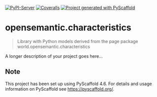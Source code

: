 <!-- These are examples of badges you might want to add to your README:
     please update the URLs accordingly

[![Built Status](https://api.cirrus-ci.com/github/<USER>/opensemantic.characteristics.svg?branch=main)](https://cirrus-ci.com/github/<USER>/opensemantic.characteristics)
[![ReadTheDocs](https://readthedocs.org/projects/opensemantic.characteristics/badge/?version=latest)](https://opensemantic.characteristics.readthedocs.io/en/stable/)
[![Conda-Forge](https://img.shields.io/conda/vn/conda-forge/opensemantic.characteristics.svg)](https://anaconda.org/conda-forge/opensemantic.characteristics)
[![Monthly Downloads](https://pepy.tech/badge/opensemantic.characteristics/month)](https://pepy.tech/project/opensemantic.characteristics)
[![Twitter](https://img.shields.io/twitter/url/http/shields.io.svg?style=social&label=Twitter)](https://twitter.com/opensemantic.characteristics)
-->

[![PyPI-Server](https://img.shields.io/pypi/v/opensemantic.characteristics.svg)](https://pypi.org/project/opensemantic.characteristics/)
[![Coveralls](https://img.shields.io/coveralls/github/OpenSemanticWorld-Packages/opensemantic.characteristics/main.svg)](https://coveralls.io/r/OpenSemanticWorld-Packages/opensemantic.characteristics)
[![Project generated with PyScaffold](https://img.shields.io/badge/-PyScaffold-005CA0?logo=pyscaffold)](https://pyscaffold.org/)

# opensemantic.characteristics

> Library with Python models derived from the page package world.opensemantic.characteristics

A longer description of your project goes here...


<!-- pyscaffold-notes -->

## Note

This project has been set up using PyScaffold 4.6. For details and usage
information on PyScaffold see https://pyscaffold.org/.
